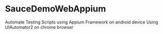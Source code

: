 # SauceDemoWebAppium
Automate Testing Scripts using Appium Framework on android device Using UIAutomator2 on chrome browser
